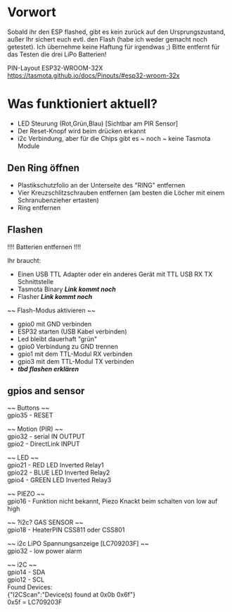 # Vorwort
Sobald ihr den ESP flashed, gibt es kein zurück auf den Ursprungszustand, außer Ihr sichert euch evtl. den Flash (habe ich weder gemacht noch getestet).
Ich übernehme keine Haftung für irgendwas ;)
Bitte entfernt für das Testen die drei LiPo Batterien!


PIN-Layout ESP32-WROOM-32X
https://tasmota.github.io/docs/Pinouts/#esp32-wroom-32x


# Was funktioniert aktuell?
- LED Steurung (Rot,Grün,Blau) [Sichtbar am PIR Sensor] 
- Der Reset-Knopf wird beim drücken erkannt
- i2c Verbindung, aber für die Chips gibt es ~ noch ~ keine Tasmota Module


## Den Ring öffnen
- Plastikschutzfolio an der Unterseite des "RING" entfernen
- Vier Kreuzschlitzschrauben entfernen (am besten die Löcher mit einem Schranubenzieher ertasten)
- Ring entfernen


## Flashen
!!!! Batterien entfernen !!!!

Ihr braucht:
- Einen USB TTL Adapter oder ein anderes Gerät mit TTL USB RX TX Schnittstelle
- Tasmota Binary ***Link kommt noch***
- Flasher ***Link kommt noch***

~~ Flash-Modus aktivieren ~~
- gpio0 mit GND verbinden
- ESP32 starten (USB Kabel verbinden)
- Led bleibt dauerhaft "grün"
- gpio0 Verbindung zu GND trennen
- gpio1 mit dem TTL-Modul RX verbinden
- gpio3 mit dem TTL-Modul TX verbinden
- ***tbd flashen erklären***

## gpios and sensor

~~ Buttons ~~  
gpio35  -  RESET  
 
~~ Motion (PIR) ~~   
gpio32  -  serial IN       OUTPUT  
gpio2   -  DirectLink      INPUT  

~~ LED ~~   
gpio21  -  RED LED Inverted     	Relay1  
gpio22  -  BLUE LED Inverted 	    Relay2  
gpio4   -  GREEN LED Inverted	    Relay3  

~~ PIEZO ~~   
gpio16  -  Funktion nicht bekannt, Piezo Knackt beim schalten von low auf high  

~~ ?i2c? GAS SENSOR ~~  
gpio18  -  HeaterPIN CSS811 oder CSS801   

~~ i2c LiPO Spannungsanzeige [LC709203F] ~~  
gpio32  -  low power alarm  

~~ i2C ~~  
gpio14 - SDA   
gpio12 - SCL  
Found Devices:  
{"I2CScan":"Device(s) found at 0x0b 0x6f"}  
0x5f = LC709203F  
